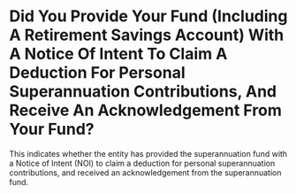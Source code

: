 # Did You Provide Your Fund (Including A Retirement Savings Account) With A Notice Of Intent To Claim A Deduction For Personal Superannuation Contributions, And Receive An Acknowledgement From Your Fund?
This indicates whether the entity has provided the superannuation fund with a Notice of Intent (NOI) to claim a deduction for personal superannuation contributions, and received an acknowledgement from the superannuation fund.
